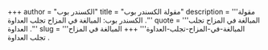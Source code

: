 +++
author = "الكسندر بوب"
title = "مقولة الكسندر بوب"
description = '''مقولة الكسندر بوب: المبالغة في المزاح تجلب العداوة .'''
quote = '''المبالغة في المزاح تجلب العداوة .'''
slug = '''المبالغة-في-المزاح-تجلب-العداوة'''
+++
المبالغة في المزاح تجلب العداوة .
